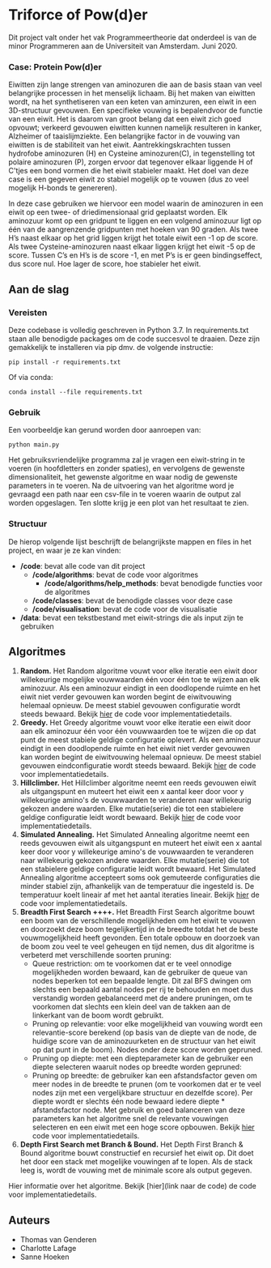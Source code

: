 # Triforce of Pow(d)er

Dit project valt onder het vak Programmeertheorie dat onderdeel is van de minor Programmeren aan de Universiteit van Amsterdam.
Juni 2020.

### Case: Protein Pow(d)er

Eiwitten zijn lange strengen van aminozuren die aan de basis staan van veel belangrijke processen in het menselijk lichaam. Bij het maken van eiwitten wordt, na het synthetiseren van een keten van aminzuren, een eiwit in een 3D-structuur gevouwen. Een specifieke vouwing is bepalendvoor de functie van een eiwit. Het is daarom van groot belang dat een eiwit zich goed opvouwt; verkeerd gevouwen eiwitten kunnen namelijk resulteren in kanker, Alzheimer of taaislijmziekte. Een belangrijke factor in de vouwing van eiwitten is de stabiliteit van het eiwit. Aantrekkingskrachten tussen hydrofobe aminozuren (H) en Cysteine aminozuren(C), in tegenstelling tot polaire aminozuren (P), zorgen ervoor dat tegenover elkaar liggende H of C'tjes een bond vormen die het eiwit stabieler maakt. Het doel van deze case is een gegeven eiwit zo stabiel mogelijk op te vouwen (dus zo veel mogelijk H-bonds te genereren). 

In deze case gebruiken we hiervoor een model waarin de aminozuren in een eiwit op een twee- of driedimensionaal grid geplaatst worden. Elk aminozuur komt op een gridpunt te liggen en een volgend aminozuur ligt op één van de aangrenzende gridpunten met hoeken van 90 graden. Als twee H’s naast elkaar op het grid liggen krijgt het totale eiwit een -1 op de score. Als twee Cysteine-aminozuren naast elkaar liggen krijgt het eiwit -5 op de score. Tussen C’s en H’s is de score -1, en met P’s is er geen bindingseffect, dus score nul. Hoe lager de score, hoe stabieler het eiwit.

## Aan de slag

### Vereisten

Deze codebase is volledig geschreven in Python 3.7. In requirements.txt staan alle benodigde packages om de code succesvol te draaien. Deze zijn gemakkelijk te installeren via pip dmv. de volgende instructie:

```
pip install -r requirements.txt
```

Of via conda:

```
conda install --file requirements.txt
```

### Gebruik

Een voorbeeldje kan gerund worden door aanroepen van:

```
python main.py
```

Het gebruiksvriendelijke programma zal je vragen een eiwit-string in te voeren (in hoofdletters en zonder spaties), en vervolgens de gewenste dimensionaliteit, het gewenste algoritme en waar nodig de gewenste parameters in te voeren. Na de uitvoering van het algoritme word je gevraagd een path naar een csv-file in te voeren waarin de output zal worden opgeslagen. Ten slotte krijg je een plot van het resultaat te zien.

### Structuur

De hierop volgende lijst beschrijft de belangrijkste mappen en files in het project, en waar je ze kan vinden:

- **/code**: bevat alle code van dit project
  - **/code/algorithms**: bevat de code voor algoritmes
    - **/code/algorithms/help_methods**: bevat benodigde functies voor de algoritmes
  - **/code/classes**: bevat de benodigde classes voor deze case
  - **/code/visualisation**: bevat de code voor de visualisatie
- **/data**: bevat een tekstbestand met eiwit-strings die als input zijn te gebruiken

## Algoritmes

1. **Random.**
  Het Random algoritme vouwt voor elke iteratie een eiwit door willekeurige mogelijke vouwwaarden één voor één toe te wijzen aan elk aminozuur. Als een aminozuur eindigt in een doodlopende ruimte en het eiwit niet verder gevouwen kan worden begint de eiwitvouwing helemaal opnieuw. De meest stabiel gevouwen configuratie wordt steeds bewaard. Bekijk [hier](https://github.com/SanneHoeken/The-Triforce-of-Pow-d-er/blob/master/code/algorithms/random.py) de code voor implementatiedetails.
2. **Greedy.**
  Het Greedy algoritme vouwt voor elke iteratie een eiwit door aan elk aminozuur één voor één vouwwaarden toe te wijzen die op dat punt de meest stabiele geldige configuratie oplevert. Als een aminozuur eindigt in een doodlopende ruimte en het eiwit niet verder gevouwen kan worden begint de eiwitvouwing helemaal opnieuw. De meest stabiel gevouwen eindconfiguratie wordt steeds bewaard. Bekijk [hier](https://github.com/SanneHoeken/The-Triforce-of-Pow-d-er/blob/master/code/algorithms/greedy.py) de code voor implementatiedetails.
3. **Hillclimber.**
  Het Hillclimber algoritme neemt een reeds gevouwen eiwit als uitgangspunt en muteert het eiwit een x aantal keer door voor y willekeurige amino's de vouwwaarden te veranderen naar willekeurig gekozen andere waarden. Elke mutatie(serie) die tot een stabielere geldige configuratie leidt wordt bewaard. Bekijk [hier](https://github.com/SanneHoeken/The-Triforce-of-Pow-d-er/blob/master/code/algorithms/hill_climber.py) de code voor implementatiedetails.
4. **Simulated Annealing.**
  Het Simulated Annealing algoritme neemt een reeds gevouwen eiwit als uitgangspunt en muteert het eiwit een x aantal keer door voor y willekeurige amino's de vouwwaarden te veranderen naar willekeurig gekozen andere waarden. Elke mutatie(serie) die tot een stabielere geldige configuratie leidt wordt bewaard. Het Simulated Annealing algoritme accepteert soms ook gemuteerde configuraties die minder stabiel zijn, afhankelijk van de temperatuur die ingesteld is. De temperatuur koelt lineair af met het aantal iteraties lineair. Bekijk [hier](https://github.com/SanneHoeken/The-Triforce-of-Pow-d-er/blob/master/code/algorithms/simulated_annealing.py) de code voor implementatiedetails.
5. **Breadth First Search ++++.**
  Het Breadth First Search algoritme bouwt een boom van de verschillende mogelijkheden om het eiwit te vouwen en doorzoekt deze boom tegelijkertijd in de breedte totdat het de beste vouwmogelijkheid heeft gevonden.
  Een totale opbouw en doorzoek van de boom zou veel te veel geheugen en tijd nemen, dus dit algoritme is verbeterd met verschillende soorten pruning:
    * Queue restriction: om te voorkomen dat er te veel onnodige mogelijkheden worden bewaard, kan de gebruiker de queue van nodes beperken tot een bepaalde lengte. Dit zal BFS dwingen om slechts een bepaald aantal nodes per rij te behouden en moet dus verstandig worden gebalanceerd met de andere pruningen, om te voorkomen dat slechts een klein deel van de takken aan de linkerkant van de boom wordt gebruikt.
    * Pruning op relevantie: voor elke mogelijkheid van vouwing wordt een relevantie-score berekend (op basis van de diepte van de node, de huidige score van de aminozuurketen en de structuur van het eiwit op dat punt in de boom). Nodes onder deze score worden gepruned.
    * Pruning op diepte: met een diepteparameter kan de gebruiker een diepte selecteren waaruit nodes op breedte worden gepruned:
    * Pruning op breedte: de gebruiker kan een afstandsfactor geven om meer nodes in de breedte te prunen (om te voorkomen dat er te veel nodes zijn met een vergelijkbare structuur en dezelfde score). Per diepte wordt er slechts één node bewaard iedere diepte * afstandsfactor node. 
  Met gebruik en goed balanceren van deze parameters kan het algoritme snel de relevante vouwingen selecteren en een eiwit met een hoge score opbouwen. Bekijk [hier](https://github.com/SanneHoeken/The-Triforce-of-Pow-d-er/blob/master/code/algorithms/bfs_plus.py) code voor implementatiedetails.
6. **Depth First Search met Branch & Bound.**
  Het Depth First Branch & Bound algoritme bouwt constructief en recursief het eiwit op. Dit doet het door een stack met mogelijke vouwingen af te lopen. Als de stack leeg is, wordt de vouwing met de minimale score als output gegeven. 
  
  Hier informatie over het algoritme. Bekijk [hier](link naar de code) de code voor implementatiedetails.

## Auteurs
- Thomas van Genderen
- Charlotte Lafage
- Sanne Hoeken